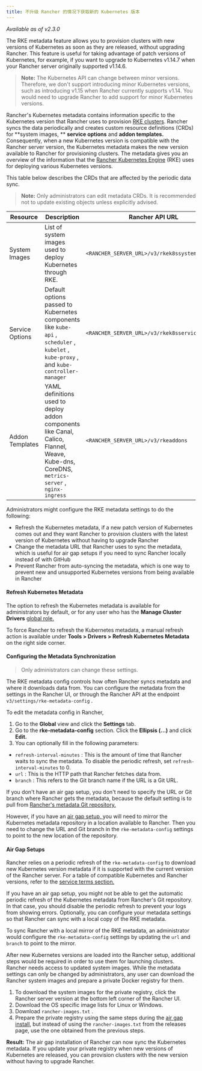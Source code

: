 ```yaml
---
title: 不升级 Rancher 的情况下获取新的 Kubernetes 版本
---
```


_Available as of v2.3.0_

The RKE metadata feature allows you to provision clusters with new versions of Kubernetes as soon as they are released, without upgrading Rancher. This feature is useful for taking advantage of patch versions of Kubernetes, for example, if you want to upgrade to Kubernetes v1.14.7 when your Rancher server originally supported v1.14.6.

> **Note:** The Kubernetes API can change between minor versions. Therefore, we don't support introducing minor Kubernetes versions, such as introducing v1.15 when Rancher currently supports v1.14. You would need to upgrade Rancher to add support for minor Kubernetes versions.

Rancher's Kubernetes metadata contains information specific to the Kubernetes version that Rancher uses to provision [RKE clusters](/docs/cluster-provisioning/rke-clusters/). Rancher syncs the data periodically and creates custom resource definitions (CRDs) for **system images, ** **service options** and **addon templates.** Consequently, when a new Kubernetes version is compatible with the Rancher server version, the Kubernetes metadata makes the new version available to Rancher for provisioning clusters. The metadata gives you an overview of the information that the [Rancher Kubernetes Engine]({{<baseurl>}}/rke/latest/en/) (RKE) uses for deploying various Kubernetes versions.

This table below describes the CRDs that are affected by the periodic data sync.

> **Note:** Only administrators can edit metadata CRDs. It is recommended not to update existing objects unless explicitly advised.

| Resource        | Description                                                                                                                               | Rancher API URL                                |
| --------------- | ----------------------------------------------------------------------------------------------------------------------------------------- | ---------------------------------------------- |
| System Images   | List of system images used to deploy Kubernetes through RKE.| `<RANCHER_SERVER_URL>/v3/rkek8ssystemimages` |
| Service Options | Default options passed to Kubernetes components like `kube-api` , `scheduler` , `kubelet` , `kube-proxy` , and `kube-controller-manager` | `<RANCHER_SERVER_URL>/v3/rkek8sserviceoptions` |
| Addon Templates | YAML definitions used to deploy addon components like Canal, Calico, Flannel, Weave, Kube-dns, CoreDNS, `metrics-server` , `nginx-ingress` | `<RANCHER_SERVER_URL>/v3/rkeaddons` |

Administrators might configure the RKE metadata settings to do the following:

* Refresh the Kubernetes metadata, if a new patch version of Kubernetes comes out and they want Rancher to provision clusters with the latest version of Kubernetes without having to upgrade Rancher
* Change the metadata URL that Rancher uses to sync the metadata, which is useful for air gap setups if you need to sync Rancher locally instead of with GitHub
* Prevent Rancher from auto-syncing the metadata, which is one way to prevent new and unsupported Kubernetes versions from being available in Rancher

#### Refresh Kubernetes Metadata

The option to refresh the Kubernetes metadata is available for administrators by default, or for any user who has the **Manage Cluster Drivers** [global role.](/docs/admin-settings/rbac/global-permissions/)

To force Rancher to refresh the Kubernetes metadata, a manual refresh action is available under **Tools > Drivers > Refresh Kubernetes Metadata** on the right side corner.

#### Configuring the Metadata Synchronization

> Only administrators can change these settings.

The RKE metadata config controls how often Rancher syncs metadata and where it downloads data from. You can configure the metadata from the settings in the Rancher UI, or through the Rancher API at the endpoint `v3/settings/rke-metadata-config` .

To edit the metadata config in Rancher, 

1. Go to the **Global** view and click the **Settings** tab.
1. Go to the **rke-metadata-config** section. Click the **Ellipsis (...)** and click **Edit.**
1. You can optionally fill in the following parameters:

* `refresh-interval-minutes` : This is the amount of time that Rancher waits to sync the metadata. To disable the periodic refresh, set `refresh-interval-minutes` to 0.
* `url` : This is the HTTP path that Rancher fetches data from.
* `branch` : This refers to the Git branch name if the URL is a Git URL.

If you don't have an air gap setup, you don't need to specify the URL or Git branch where Rancher gets the metadata, because the default setting is to pull from [Rancher's metadata Git repository.](https://github.com/rancher/kontainer-driver-metadata.git)

However, if you have an [air gap setup, ](#air-gap-setups) you will need to mirror the Kubernetes metadata repository in a location available to Rancher. Then you need to change the URL and Git branch in the `rke-metadata-config` settings to point to the new location of the repository.

#### Air Gap Setups

Rancher relies on a periodic refresh of the `rke-metadata-config` to download new Kubernetes version metadata if it is supported with the current version of the Rancher server. For a table of compatible Kubernetes and Rancher versions, refer to the [service terms section.](https://rancher.com/support-maintenance-terms/all-supported-versions/rancher-v2.2.8/)

If you have an air gap setup, you might not be able to get the automatic periodic refresh of the Kubernetes metadata from Rancher's Git repository. In that case, you should disable the periodic refresh to prevent your logs from showing errors. Optionally, you can configure your metadata settings so that Rancher can sync with a local copy of the RKE metadata.

To sync Rancher with a local mirror of the RKE metadata, an administrator would configure the `rke-metadata-config` settings by updating the `url` and `branch` to point to the mirror.

After new Kubernetes versions are loaded into the Rancher setup, additional steps would be required in order to use them for launching clusters. Rancher needs access to updated system images. While the metadata settings can only be changed by administrators, any user can download the Rancher system images and prepare a private Docker registry for them.

1. To download the system images for the private registry, click the Rancher server version at the bottom left corner of the Rancher UI.
1. Download the OS specific image lists for Linux or Windows.
1. Download `rancher-images.txt` .
1. Prepare the private registry using the same steps during the [air gap install](/docs/installation/other-installation-methods/air-gap/populate-private-registry), but instead of using the `rancher-images.txt` from the releases page, use the one obtained from the previous steps.

**Result:** The air gap installation of Rancher can now sync the Kubernetes metadata. If you update your private registry when new versions of Kubernetes are released, you can provision clusters with the new version without having to upgrade Rancher.

